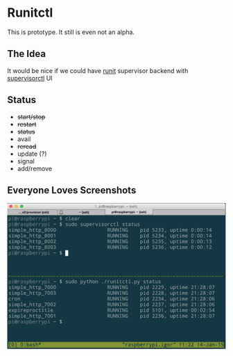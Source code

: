 # Runitctl

This is prototype. It still is even not an alpha.

## The Idea
It would be nice if we could have [runit](http://smarden.org/runit/) supervisor backend with [supervisorctl](http://supervisord.org/running.html#running-supervisorctl) UI

## Status
* ~~start/stop~~
* ~~restart~~
* ~~status~~
* avail
* ~~reread~~
* update (?)
* signal 
* add/remove

## Everyone Loves Screenshots
[![Screenshot](https://raw.githubusercontent.com/virtusize/runitctl/screenshot/images/screenshot.png)](#screenshot)
